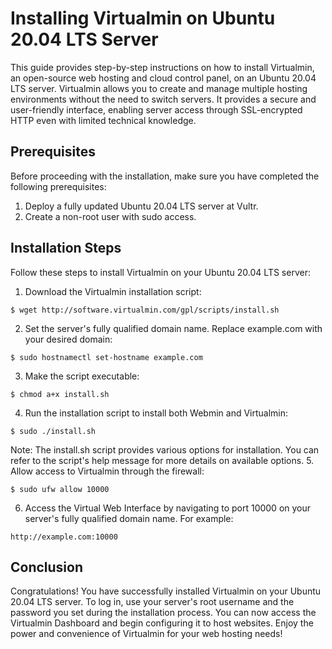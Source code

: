 # Installing Virtualmin on Ubuntu 20.04 LTS Server

This guide provides step-by-step instructions on how to install Virtualmin, an open-source web hosting and cloud control panel, on an Ubuntu 20.04 LTS server. Virtualmin allows you to create and manage multiple hosting environments without the need to switch servers. It provides a secure and user-friendly interface, enabling server access through SSL-encrypted HTTP even with limited technical knowledge.

## Prerequisites

Before proceeding with the installation, make sure you have completed the following prerequisites:

1. Deploy a fully updated Ubuntu 20.04 LTS server at Vultr.
2. Create a non-root user with sudo access.

## Installation Steps

Follow these steps to install Virtualmin on your Ubuntu 20.04 LTS server:

1. Download the Virtualmin installation script:

```
$ wget http://software.virtualmin.com/gpl/scripts/install.sh

```
2. Set the server's fully qualified domain name. Replace example.com with your desired domain:
```
$ sudo hostnamectl set-hostname example.com
```
3. Make the script executable:
```
$ chmod a+x install.sh
```
4. Run the installation script to install both Webmin and Virtualmin:
```
$ sudo ./install.sh
```
Note: The install.sh script provides various options for installation. You can refer to the script's help message for more details on available options.
5. Allow access to Virtualmin through the firewall:
```
$ sudo ufw allow 10000
```
6. Access the Virtual Web Interface by navigating to port 10000 on your server's fully qualified domain name. For example:
```
http://example.com:10000
```
## Conclusion
Congratulations! You have successfully installed Virtualmin on your Ubuntu 20.04 LTS server. To log in, use your server's root username and the password you set during the installation process. You can now access the Virtualmin Dashboard and begin configuring it to host websites. Enjoy the power and convenience of Virtualmin for your web hosting needs!
